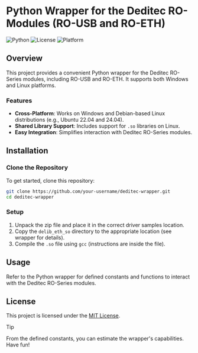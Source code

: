 # Python Wrapper for the Deditec RO-Modules (RO-USB and RO-ETH)

![Python](https://img.shields.io/badge/Python-3.x-blue?logo=python&logoColor=white)
![License](https://img.shields.io/badge/License-MIT-green)
![Platform](https://img.shields.io/badge/Platform-Windows%20%7C%20Linux-orange)

## Overview

This project provides a convenient Python wrapper for the Deditec RO-Series modules, including RO-USB and RO-ETH. It supports both Windows and Linux platforms.

### Features

- **Cross-Platform**: Works on Windows and Debian-based Linux distributions (e.g., Ubuntu 22.04 and 24.04).
- **Shared Library Support**: Includes support for `.so` libraries on Linux.
- **Easy Integration**: Simplifies interaction with Deditec RO-Series modules.

## Installation

### Clone the Repository

To get started, clone this repository:

```bash
git clone https://github.com/your-username/deditec-wrapper.git
cd deditec-wrapper
```

### Setup

1. Unpack the zip file and place it in the correct driver samples location.
2. Copy the `delib_eth_so` directory to the appropriate location (see wrapper for details).
3. Compile the `.so` file using `gcc` (instructions are inside the file).

## Usage

Refer to the Python wrapper for defined constants and functions to interact with the Deditec RO-Series modules.

## License

This project is licensed under the [MIT License](LICENSE).

> [!TIP]
> From the defined constants, you can estimate the wrapper's capabilities. Have fun!

